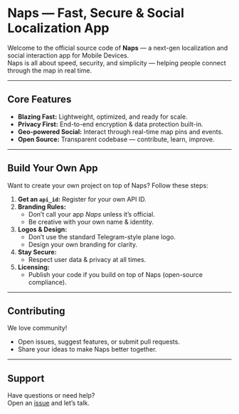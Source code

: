 # Naps — Fast, Secure & Social Localization App

Welcome to the official source code of **Naps** — a next-gen localization and social interaction app for Mobile Devices.  
Naps is all about speed, security, and simplicity — helping people connect through the map in real time.

---

## Core Features

- **Blazing Fast:** Lightweight, optimized, and ready for scale.  
- **Privacy First:** End-to-end encryption & data protection built-in.  
- **Geo-powered Social:** Interact through real-time map pins and events.  
- **Open Source:** Transparent codebase — contribute, learn, improve.

---

## Build Your Own App

Want to create your own project on top of Naps? Follow these steps:

1. **Get an `api_id`:** Register for your own API ID.  
2. **Branding Rules:**  
   - Don’t call your app *Naps* unless it’s official.  
   - Be creative with your own name & identity.  
3. **Logos & Design:**  
   - Don’t use the standard Telegram-style plane logo.  
   - Design your own branding for clarity.  
4. **Stay Secure:**    
   - Respect user data & privacy at all times.  
5. **Licensing:**  
   - Publish your code if you build on top of Naps (open-source compliance).

---

## Contributing

We love community!  
- Open issues, suggest features, or submit pull requests.  
- Share your ideas to make Naps better together.

---

## Support

Have questions or need help?  
Open an [issue](#) and let’s talk.